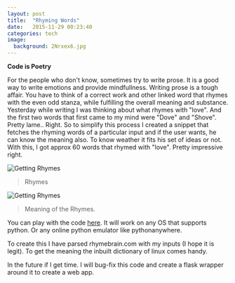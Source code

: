 ```yaml
---
layout: post
title:  "Rhyming Words"
date:   2015-11-29 00:23:40
categories: tech
image:
  background: 2Nrxex6.jpg
---
```

**Code is Poetry**

For the people who don't know, sometimes try to write prose. It is a good way to write emotions and provide mindfullness. Writing prose is a tough affair. You have to think of a correct work and other linked word that rhymes with the even odd stanza, while fulfilling the overall meaning and substance. Yesterday while writing I was thinking about what rhymes with "love". And the first two words that first came to my mind were "Dove" and "Shove". Pretty lame.. Right. So to simplify this process I created a snippet that fetches the rhyming words of a particular input and if the user wants, he can know the meaning also. To know weather it fits his set of ideas or not. With this, I got approx 60 words that rhymed with "love". Pretty impressive right.

<img src="http://i.imgur.com/siWpAaB.png" alt="Getting Rhymes">

>Rhymes

<img src="http://i.imgur.com/MO5N0QR.png" alt="Getting Rhymes">

>Meaning of the Rhymes.

You can play with the code <a href="https://github.com/yogeshmpandey/python-scripts/raw/master/rhyme.py">here</a>. It will work on any OS that supports python. Or any online python emulator like pythonanywhere.

To create this I have parsed rhymebrain.com with my inputs (I hope it is legit). To get the meaning the inbuilt dictionary of linux comes handy. 

In the future if I get time. I will bug-fix this code and create a flask wrapper around it to create a web app.  

